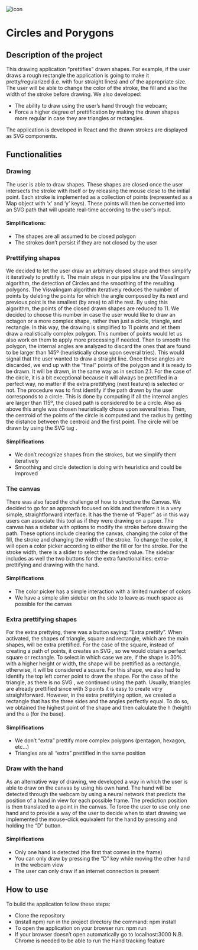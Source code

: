 ![icon](https://raw.githubusercontent.com/dspaccapeli/circles-and-porygons/master/public/favicon.ico)
# Circles and Porygons

## Description of the project
This drawing application “prettifies” drawn shapes. For example, if the user draws a rough rectangle the application is going to make it pretty/regularized (i.e. with four straight lines) and of the appropriate size. The user will be able to change the color of the stroke, the fill and also the width of the stroke before drawing. We also developed:
- The ability to draw using the user’s hand through the webcam;
- Force a higher degree of prettification by making the drawn shapes more regular in case they are triangles or rectangles.

The application is developed in React and the drawn strokes are displayed as SVG components.
## Functionalities
### Drawing
The user is able to draw shapes. These shapes are closed once the user intersects the stroke with itself or by releasing the mouse close to the initial point. Each stroke is implemented as a collection of points (represented as a Map object with ‘x’ and ‘y’ keys). These points will then be converted into an SVG path that will update real-time according to the user’s input.
#### Simplifications:
- The shapes are all assumed to be closed polygon
- The strokes don’t persist if they are not closed by the user
### Prettifying shapes
We decided to let the user draw an arbitrary closed shape and then simplify it iteratively to prettify it. The main steps in our pipeline are the Visvalingam algorithm, the detection of Circles and the smoothing of the resulting polygons. The Visvalingam algorithm iteratively reduces the number of points by deleting the points for which the angle composed by its next and previous point is the smallest (by area) to all the rest. By using this algorithm, the points of the closed drawn shapes are reduced to 11. We decided to choose this number in case the user would like to draw an octagon or a more complex shape, rather than just a circle, triangle, and rectangle. In this way, the drawing is simplified to 11 points and let them draw a realistically complex polygon. This number of points would let us also work on them to apply more processing if needed. Then to smooth the polygon, the internal angles are analyzed to discard the ones that are found to be larger than 145º (heuristically chose upon several tries). This would signal that the user wanted to draw a straight line. Once these angles are discarded, we end up with the “final” points of the polygon and it is ready to be drawn. It will be drawn, in the same way as in section 2.1.
For the case of the circle, it is a bit exceptional because it will always be prettified in a perfect way, no matter if the extra prettifying (next feature) is selected or not. The procedure was to first identify if the path drawn by the user corresponds to a circle. This is done by computing if all the internal angles are larger than 115º, the closed path is considered to be a circle. Also as above this angle was chosen heuristically chose upon several tries. Then, the centroid of the points of the circle is computed and the radius by getting the distance between the centroid and the first point. The circle will be drawn by using the  SVG tag <circle>.
#### Simplifications
- We don’t recognize shapes from the strokes, but we simplify them iteratively
- Smoothing and circle detection is doing with heuristics and could be improved
### The canvas 
There was also faced the challenge of how to structure the Canvas. We decided to go for an approach focused on kids and therefore it is a very simple, straightforward interface. It has the theme of “Paper” as in this way users can associate this tool as if they were drawing on a paper.
The canvas has a sidebar with options to modify the stroke before drawing the path. These options include clearing the canvas, changing the color of the fill, the stroke and changing the width of the stroke. To change the color, it will open a color picker according to either the fill or for the stroke. For the stroke width, there is a slider to select the desired value. The sidebar includes as well the two buttons for the extra functionalities: extra-prettifying and drawing with the hand. 
#### Simplifications
- The color picker has a simple interaction with a limited number of colors
- We have a simple slim sidebar on the side to leave as much space as possible for the canvas
### Extra prettifying shapes
For the extra prettying, there was a button saying: “Extra prettify”. When activated, the shapes of triangle, square and rectangle, which are the main shapes, will be extra prettified. 
For the case of the square, instead of creating a path of points, it creates an SVG <rect>, so we would obtain a perfect square or rectangle. To select in which case we are, if the shape is 30% with a higher height or width, the shape will be prettified as a rectangle, otherwise, it will be considered a square. For this shape, we also had to identify the top left corner point to draw the shape.
For the case of the triangle, as there is no SVG <triangle>, we continued using the path. Usually, triangles are already prettified since with 3 points it is easy to create very straightforward. However, in the extra prettifying option, we created a rectangle that has the three sides and the angles perfectly equal. To do so, we obtained the highest point of the shape and then calculate the h (height) and the a (for the base).
#### Simplifications
- We don’t “extra” prettify more complex polygons (pentagon, hexagon, etc...)
- Triangles are all “extra” prettified in the same position
### Draw with the hand
As an alternative way of drawing, we developed a way in which the user is able to draw on the canvas by using his own hand. The hand will be detected through the webcam by using a neural network that predicts the position of a hand in view for each possible frame. The prediction position is then translated to a point in the canvas. 
To force the user to use only one hand and to provide a way of the user to decide when to start drawing we implemented the mouse-click equivalent for the hand by pressing and holding the “D” button.
#### Simplifications
- Only one hand is detected (the first that comes in the frame)
- You can only draw by pressing the “D” key while moving the other hand in the webcam view
- The user can only draw if an internet connection is present
## How to use
To build the application follow these steps:
- Clone the repository
- (install npm) run in the project directory the command: npm install
- To open the application on your browser run: npm run
- If your browser doesn’t open automatically go to localhost:3000
N.B. Chrome is needed to be able to run the Hand tracking feature
